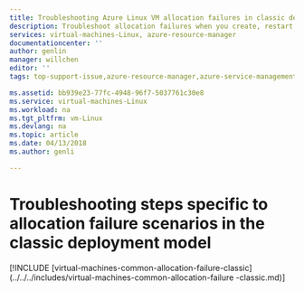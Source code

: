 ```yaml
---
title: Troubleshooting Azure Linux VM allocation failures in classic deployment model| Microsoft Docs
description: Troubleshoot allocation failures when you create, restart, or resize a classic Linux VM in Azure
services: virtual-machines-Linux, azure-resource-manager
documentationcenter: ''
author: genlin
manager: willchen
editor: ''
tags: top-support-issue,azure-resource-manager,azure-service-management

ms.assetid: bb939e23-77fc-4948-96f7-5037761c30e8
ms.service: virtual-machines-Linux
ms.workload: na
ms.tgt_pltfrm: vm-Linux
ms.devlang: na
ms.topic: article
ms.date: 04/13/2018
ms.author: genli

---
```

# Troubleshooting steps specific to allocation failure scenarios in the classic deployment model

[!INCLUDE [virtual-machines-common-allocation-failure-classic](../../../includes/virtual-machines-common-allocation-failure -classic.md)]

